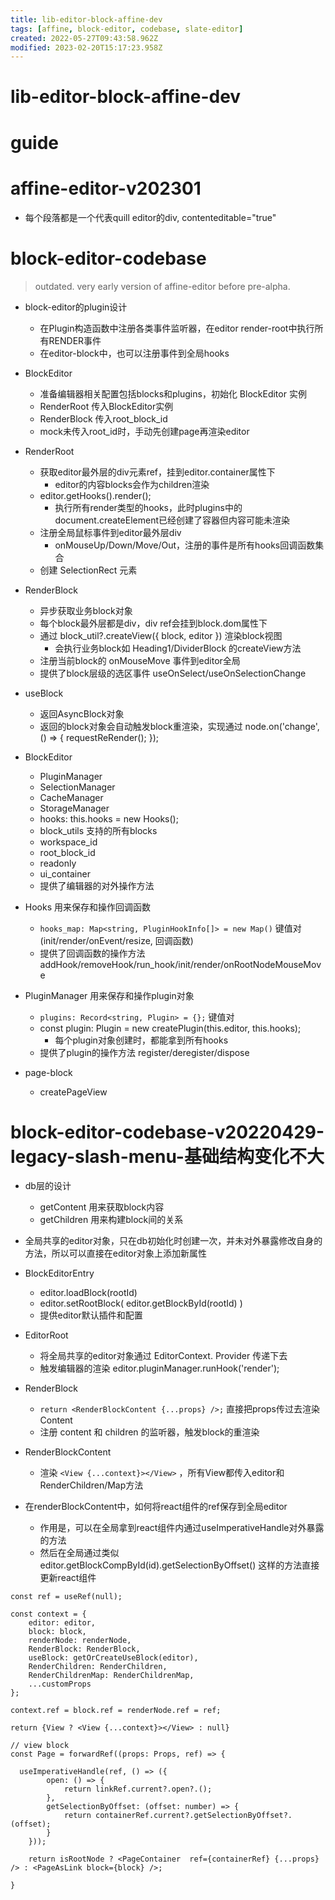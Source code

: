 ```yaml
---
title: lib-editor-block-affine-dev
tags: [affine, block-editor, codebase, slate-editor]
created: 2022-05-27T09:43:58.962Z
modified: 2023-02-20T15:17:23.958Z
---
```


# lib-editor-block-affine-dev

# guide

# affine-editor-v202301
- 每个段落都是一个代表quill editor的div, contenteditable="true"
# block-editor-codebase

> outdated. very early version of affine-editor before pre-alpha.

- block-editor的plugin设计
  - 在Plugin构造函数中注册各类事件监听器，在editor render-root中执行所有RENDER事件
  - 在editor-block中，也可以注册事件到全局hooks

- BlockEditor
  - 准备编辑器相关配置包括blocks和plugins，初始化 BlockEditor 实例
  - RenderRoot 传入BlockEditor实例
  - RenderBlock 传入root_block_id
  - mock未传入root_id时，手动先创建page再渲染editor

- RenderRoot
  - 获取editor最外层的div元素ref，挂到editor.container属性下
    - editor的内容blocks会作为children渲染
  - editor.getHooks().render(); 
    - 执行所有render类型的hooks，此时plugins中的document.createElement已经创建了容器但内容可能未渲染
  - 注册全局鼠标事件到editor最外层div
    - onMouseUp/Down/Move/Out，注册的事件是所有hooks回调函数集合
  - 创建 SelectionRect 元素

- RenderBlock
  - 异步获取业务block对象
  - 每个block最外层都是div，div ref会挂到block.dom属性下
  - 通过 block_util?.createView({ block, editor }) 渲染block视图
    - 会执行业务block如 Heading1/DividerBlock 的createView方法
  - 注册当前block的 onMouseMove 事件到editor全局
  - 提供了block层级的选区事件 useOnSelect/useOnSelectionChange

- useBlock
  - 返回AsyncBlock对象
  - 返回的block对象会自动触发block重渲染，实现通过 node.on('change', () => { requestReRender(); }); 

- BlockEditor
  - PluginManager
  - SelectionManager
  - CacheManager
  - StorageManager
  - hooks: this.hooks = new Hooks(); 
  - block_utils  支持的所有blocks
  - workspace_id
  - root_block_id
  - readonly
  - ui_container
  - 提供了编辑器的对外操作方法

- Hooks 用来保存和操作回调函数
  - `hooks_map: Map<string, PluginHookInfo[]> = new Map()` 键值对 (init/render/onEvent/resize, 回调函数)
  - 提供了回调函数的操作方法 addHook/removeHook/run_hook/init/render/onRootNodeMouseMove

- PluginManager 用来保存和操作plugin对象
  - `plugins: Record<string, Plugin> = {};` 键值对
  - const plugin: Plugin = new createPlugin(this.editor, this.hooks); 
    - 每个plugin对象创建时，都能拿到所有hooks
  - 提供了plugin的操作方法 register/deregister/dispose

- page-block
  - createPageView
# block-editor-codebase-v20220429-legacy-slash-menu-基础结构变化不大
- db层的设计
  - getContent 用来获取block内容
  - getChildren 用来构建block间的关系

- 全局共享的editor对象，只在db初始化时创建一次，并未对外暴露修改自身的方法，所以可以直接在editor对象上添加新属性

- BlockEditorEntry
  - editor.loadBlock(rootId)
  - editor.setRootBlock( editor.getBlockById(rootId) )
  - 提供editor默认插件和配置

- EditorRoot
  - 将全局共享的editor对象通过 EditorContext. Provider 传递下去
  - 触发编辑器的渲染 editor.pluginManager.runHook('render'); 

- RenderBlock
  - `return <RenderBlockContent {...props} />;` 直接把props传过去渲染Content
  - 注册 content 和 children 的监听器，触发block的重渲染

- RenderBlockContent
  - 渲染 `<View {...context}></View>` ，所有View都传入editor和RenderChildren/Map方法

- 在renderBlockContent中，如何将react组件的ref保存到全局editor
  - 作用是，可以在全局拿到react组件内通过useImperativeHandle对外暴露的方法
  - 然后在全局通过类似 editor.getBlockCompById(id).getSelectionByOffset() 这样的方法直接更新react组件

```tsx
const ref = useRef(null);

const context = {
    editor: editor,
    block: block,
    renderNode: renderNode,
    RenderBlock: RenderBlock,
    useBlock: getOrCreateUseBlock(editor),
    RenderChildren: RenderChildren,
    RenderChildrenMap: RenderChildrenMap,
    ...customProps
};

context.ref = block.ref = renderNode.ref = ref;

return {View ? <View {...context}></View> : null}

// view block
const Page = forwardRef((props: Props, ref) => {

  useImperativeHandle(ref, () => ({
        open: () => {
            return linkRef.current?.open?.();
        },
        getSelectionByOffset: (offset: number) => {
            return containerRef.current?.getSelectionByOffset?.(offset);
        }
    }));

    return isRootNode ? <PageContainer  ref={containerRef} {...props} /> : <PageAsLink block={block} />;

}
```
